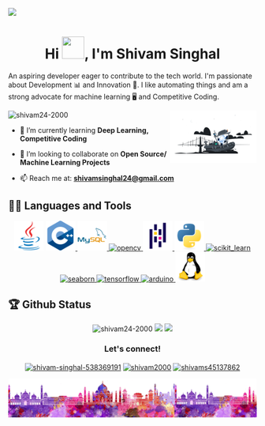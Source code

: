 ![](https://raw.githubusercontent.com/halfrost/halfrost/master/icons/header_.png)
<h1 align="center">Hi <img src="https://raw.githubusercontent.com/MartinHeinz/MartinHeinz/master/wave.gif" width="45px" height="45px" />, I'm Shivam Singhal</h1>
An aspiring developer eager to contribute to the tech world. I'm passionate about Development 📊 and Innovation 🚧. I like automating things and am a strong advocate for machine learning  🖥️ and Competitive Coding.
<p></p>
<img width="35%" align="right" alt="Github Image" src="https://raw.githubusercontent.com/Manas1820/Manas1820/master/profile-first-pr-dark.svg" />

<p align="left"> <img src="https://komarev.com/ghpvc/?username=shivam24-2000&label=Profile%20views&color=0e75b6&style=flat" alt="shivam24-2000" /> </p>

- 🌱 I’m currently learning **Deep Learning, Competitive Coding**

- 👯 I’m looking to collaborate on **Open Source/ Machine Learning Projects**

- 📫 Reach me at: **shivamsinghal24@gmail.com**

## 👨‍💻 Languages and Tools
<p align="center"> <img src="https://raw.githubusercontent.com/devicons/devicon/master/icons/java/java-original.svg" alt="java" width="60" height="60"/> </a><a href="https://www.cprogramming.com/" target="_blank" rel="noreferrer">
<img src="https://raw.githubusercontent.com/devicons/devicon/master/icons/cplusplus/cplusplus-original.svg" alt="cplusplus" width="60" height="60"/> </a>
<a href="https://git-scm.com/" target="_blank" rel="noreferrer">  <a href="https://www.java.com" target="_blank" rel="noreferrer">  <a href="https://www.mysql.com/" target="_blank" rel="noreferrer"> <img src="https://raw.githubusercontent.com/devicons/devicon/master/icons/mysql/mysql-original-wordmark.svg" alt="mysql" width="60" height="60"/> </a> <a href="https://opencv.org/" target="_blank" rel="noreferrer"> <img src="https://www.vectorlogo.zone/logos/opencv/opencv-icon.svg" alt="opencv" width="60" height="60"/> </a> <a href="https://pandas.pydata.org/" target="_blank" rel="noreferrer"> <img src="https://raw.githubusercontent.com/devicons/devicon/2ae2a900d2f041da66e950e4d48052658d850630/icons/pandas/pandas-original.svg" alt="pandas" width="60" height="60"/> </a> <a href="https://www.php.net" target="_blank" rel="noreferrer"> <a href="https://www.python.org" target="_blank" rel="noreferrer"> <img src="https://raw.githubusercontent.com/devicons/devicon/master/icons/python/python-original.svg" alt="python" width="60" height="60"/> </a> <a href="https://scikit-learn.org/" target="_blank" rel="noreferrer"> <img src="https://upload.wikimedia.org/wikipedia/commons/0/05/Scikit_learn_logo_small.svg" alt="scikit_learn" width="60" height="60"/> </a> <a href="https://seaborn.pydata.org/" target="_blank" rel="noreferrer"> <img src="https://seaborn.pydata.org/_images/logo-mark-lightbg.svg" alt="seaborn" width="60" height="60"/> </a> <a href="https://www.tensorflow.org" target="_blank" rel="noreferrer"> <img src="https://www.vectorlogo.zone/logos/tensorflow/tensorflow-icon.svg" alt="tensorflow" width="60" height="60"/> </a><a href="https://www.arduino.cc/" target="_blank" rel="noreferrer"> <img src="https://cdn.worldvectorlogo.com/logos/arduino-1.svg" alt="arduino" width="60" height="60"/> </a> 
<a href="https://www.linux.org/" target="_blank" rel="noreferrer"> <img src="https://raw.githubusercontent.com/devicons/devicon/master/icons/linux/linux-original.svg" alt="linux" width="60" height="60"/> </a> </p>

  
## 🏆 Github Status
<div align="center">
<img  src="https://github-readme-stats.vercel.app/api/top-langs?username=shivam24-2000&show_icons=true&hide_border=true&theme=dark&layout=compact&hide=python,javascript,html,css" alt="shivam24-2000" width="41%"  >

<img  src="https://github-readme-stats.vercel.app/api?username=shivam24-2000&show_icons=true&hide_border=true&theme=dark&count_private=true" >

<img  src="https://github-readme-streak-stats.herokuapp.com/?user=shivam24-2000&theme=dark" >
</div>


<h3 align="center">Let's connect!</h3>
<p align="center">
<a href="https://linkedin.com/in/shivam-singhal-538369191" target="blank"><img align="center" src="https://raw.githubusercontent.com/rahuldkjain/github-profile-readme-generator/master/src/images/icons/Social/linked-in-alt.svg" alt="shivam-singhal-538369191" height="50" width="60" /></a>
<a href="https://www.leetcode.com/shivam2000" target="blank"><img align="center" src="https://raw.githubusercontent.com/rahuldkjain/github-profile-readme-generator/master/src/images/icons/Social/leet-code.svg" alt="shivam2000" height="50" width="60" /></a>
<a href="https://twitter.com/shivams45137862" target="blank"><img align="center" src="https://raw.githubusercontent.com/rahuldkjain/github-profile-readme-generator/master/src/images/icons/Social/twitter.svg" alt="shivams45137862" height="50" width="60" /></a>
</p>

![](https://github.com/Manas1820/Manas1820/raw/master/footer.png)
